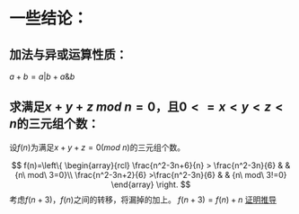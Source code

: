 # 一些结论：
## 加法与异或运算性质：

$a+b=a|b+a\&b$

## 求满足$x+y+z\ mod\ n =0$，且$0<=x<y<z<n$的三元组个数：

设$f(n)$为满足$x+y+z=0(mod\ n)$的三元组个数。

$$ f(n)=\left\{
\begin{array}{rcl}
\frac{n^2-3n+6}{n} > \frac{n^2-3n}{6}     &      & {n\ mod\ 3=0}\\
\frac{n^2-3n+2}{6}  >\frac{n^2-3n}{6} &      & {n\ mod\ 3!=0}
\end{array} \right. $$
考虑$f(n+3)，f(n)$之间的转移，将漏掉的加上。
$f(n+3)=f(n)+n$
[证明推导](https://blog.csdn.net/qq_60252920/article/details/119350752)
